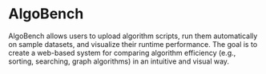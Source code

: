 # AlgoBench
AlgoBench allows users to upload algorithm scripts, run them automatically on sample datasets, and visualize their runtime performance. The goal is to create a web-based system for comparing algorithm efficiency (e.g., sorting, searching, graph algorithms) in an intuitive and visual way.

